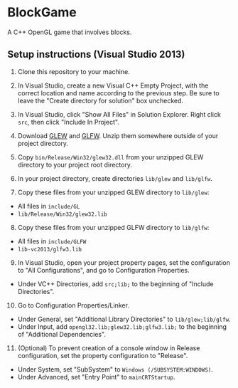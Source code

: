 # BlockGame

A C++ OpenGL game that involves blocks.

## Setup instructions (Visual Studio 2013)

1. Clone this repository to your machine.

2. In Visual Studio, create a new Visual C++ Empty Project, with the correct location and name according to the previous step.
Be sure to leave the "Create directory for solution" box unchecked.

3. In Visual Studio, click "Show All Files" in Solution Explorer. Right click `src`, then click "Include In Project".

4. Download [GLEW](http://sourceforge.net/projects/glew/files/glew/1.12.0/glew-1.12.0-win32.zip/download) and
[GLFW](http://sourceforge.net/projects/glfw/files/glfw/3.1.1/glfw-3.1.1.bin.WIN32.zip/download). Unzip them somewhere outside of
your project directory.

5. Copy `bin/Release/Win32/glew32.dll` from your unzipped GLEW directory to your project root directory.

6. In your project directory, create directories `lib/glew` and `lib/glfw`.

7. Copy these files from your unzipped GLEW directory to `lib/glew`:

  * All files in `include/GL`
  * `lib/Release/Win32/glew32.lib`

8. Copy these files from your unzipped GLFW directory to `lib/glfw`:

  * All files in `include/GLFW`
  * `lib-vc2013/glfw3.lib`

9. In Visual Studio, open your project property pages, set the configuration to "All Configurations", and go to Configuration
Properties.

  * Under VC++ Directories, add `src;lib;` to the beginning of "Include Directories".

10. Go to Configuration Properties/Linker.

  * Under General, set "Additional Library Directories" to `lib/glew;lib/glfw`.
  * Under Input, add `opengl32.lib;glew32.lib;glfw3.lib;` to the beginning of "Additional Dependencies".

11. (Optional) To prevent creation of a console window in Release configuration, set the property configuration to "Release".

  * Under System, set "SubSystem" to `Windows (/SUBSYSTEM:WINDOWS)`.
  * Under Advanced, set "Entry Point" to `mainCRTStartup`.
